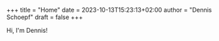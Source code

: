 +++
title = "Home"
date = 2023-10-13T15:23:13+02:00
author = "Dennis Schoepf"
draft = false
+++

Hi, I'm Dennis!
